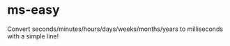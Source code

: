 # ms-easy
 Convert seconds/minutes/hours/days/weeks/months/years to milliseconds with a simple line!
